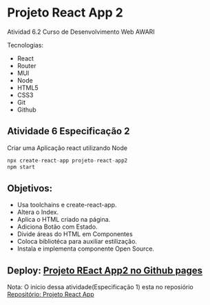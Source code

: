 # Projeto React App 2  
Atividad 6.2 Curso de Desenvolvimento Web AWARI  

Tecnologias:  
- React
- Router
- MUI
- Node
- HTML5
- CSS3
- Git
- Github  

## Atividade 6 Especificação 2

Criar uma Aplicação react utilizando Node 
```javaScript
npx create-react-app projeto-react-app2
npm start
```

## Objetivos:  
- Usa toolchains e create-react-app.  
- Altera o Index.
- Aplica o HTML criado na página.
- Adiciona Botão com Estado.
- Divide áreas do HTML em Componentes
- Coloca bibliotéca para auxiliar estilização.
- Instala e implementa componente Open Source.

## Deploy: <a href="https://malanski.github.io/projeto-react-app2">Projeto REact App2 no Github pages</a>

Nota: O inicio dessa atividade(Especificação 1) esta no reposiório <a href="https://github.com/malanski/projeto-react-app"> Repositório: Projeto React App</a> 

